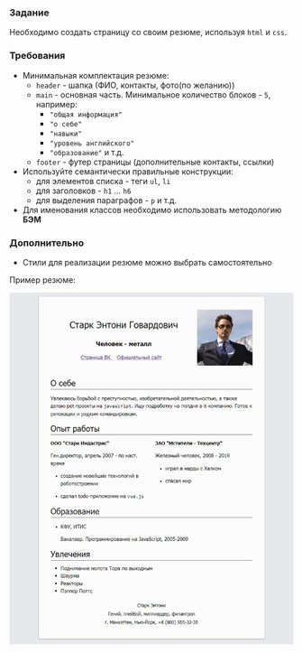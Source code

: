 ### Задание

Необходимо создать страницу со своим резюме, используя `html` и `css`.

### Требования

- Минимальная комплектация резюме:
    * `header` - шапка (ФИО, контакты, фото(по желанию))
    * `main` - основная часть. Минимальное количество блоков - `5`, например:
        * `"общая информация"`
        * `"о себе"`
        * `"навыки"`
        * `"уровень английского"`
        * `"образование"` и т.д.
    * `footer` - футер страницы (дополнительные контакты, ссылки)
- Используйте семантически правильные конструкции:
    * для элементов списка - теги `ul`, `li`
    * для заголовков - `h1` ... `h6`
    * для выделения параграфов - `p` и т.д.
- Для именования классов необходимо использовать методологию **БЭМ**

### Дополнительно

- Стили для реализации резюме можно выбрать самостоятельно

Пример резюме:

![](./Example/Stark_Resume.jpg)